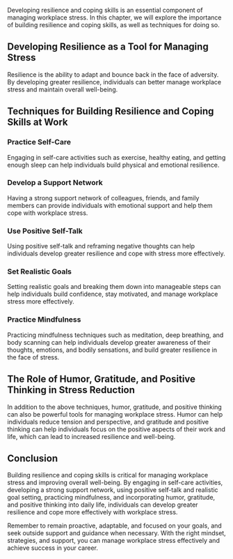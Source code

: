 
Developing resilience and coping skills is an essential component of managing workplace stress. In this chapter, we will explore the importance of building resilience and coping skills, as well as techniques for doing so.

Developing Resilience as a Tool for Managing Stress
---------------------------------------------------

Resilience is the ability to adapt and bounce back in the face of adversity. By developing greater resilience, individuals can better manage workplace stress and maintain overall well-being.

Techniques for Building Resilience and Coping Skills at Work
------------------------------------------------------------

### Practice Self-Care

Engaging in self-care activities such as exercise, healthy eating, and getting enough sleep can help individuals build physical and emotional resilience.

### Develop a Support Network

Having a strong support network of colleagues, friends, and family members can provide individuals with emotional support and help them cope with workplace stress.

### Use Positive Self-Talk

Using positive self-talk and reframing negative thoughts can help individuals develop greater resilience and cope with stress more effectively.

### Set Realistic Goals

Setting realistic goals and breaking them down into manageable steps can help individuals build confidence, stay motivated, and manage workplace stress more effectively.

### Practice Mindfulness

Practicing mindfulness techniques such as meditation, deep breathing, and body scanning can help individuals develop greater awareness of their thoughts, emotions, and bodily sensations, and build greater resilience in the face of stress.

The Role of Humor, Gratitude, and Positive Thinking in Stress Reduction
-----------------------------------------------------------------------

In addition to the above techniques, humor, gratitude, and positive thinking can also be powerful tools for managing workplace stress. Humor can help individuals reduce tension and perspective, and gratitude and positive thinking can help individuals focus on the positive aspects of their work and life, which can lead to increased resilience and well-being.

Conclusion
----------

Building resilience and coping skills is critical for managing workplace stress and improving overall well-being. By engaging in self-care activities, developing a strong support network, using positive self-talk and realistic goal setting, practicing mindfulness, and incorporating humor, gratitude, and positive thinking into daily life, individuals can develop greater resilience and cope more effectively with workplace stress.

Remember to remain proactive, adaptable, and focused on your goals, and seek outside support and guidance when necessary. With the right mindset, strategies, and support, you can manage workplace stress effectively and achieve success in your career.

